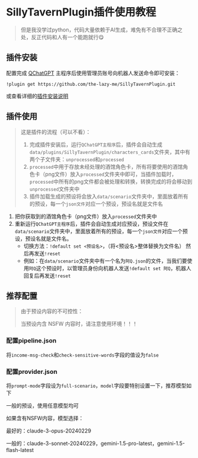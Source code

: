 # SillyTavernPlugin插件使用教程

> 但是我没学过python，代码大量依赖于AI生成，难免有不合理不正确之处，反正代码和人有一个能跑就行😋

## 插件安装

配置完成 [QChatGPT](https://github.com/RockChinQ/QChatGPT) 主程序后使用管理员账号向机器人发送命令即可安装：

```
!plugin get https://github.com/the-lazy-me/SillyTavernPlugin.git
```
或查看详细的[插件安装说明](https://github.com/RockChinQ/QChatGPT/wiki/5-%E6%8F%92%E4%BB%B6%E4%BD%BF%E7%94%A8)

## 插件使用

> 这是插件的流程（可以不看）：
>
> 1. 完成插件安装后，运行`QChatGPT主程序`后，插件会自动生成`data/plugins/SillyTavernPlugin/characters_cards`文件夹，其中有两个子文件夹：`unprocessed`和`processed`
> 2. `processed`中用于存放未经处理的酒馆角色卡，所有将要使用的酒馆角色卡（png文件）放入`processed`文件夹中即可，当插件加载时，`processed`中所有的png文件都会被处理和转换，转换完成的将会移动到`unprocessed`文件夹中
> 3. 插件加载生成的预设将会放入`data/scenario`文件夹中，里面放着所有的预设，每一个`json文件`对应一个预设，预设名就是文件名

1. 把你获取到的酒馆角色卡（png文件）放入`processed`文件夹中
2. 重新运行`QChatGPT主程序`后，插件会自动生成对应预设，预设文件在`data/scenario`文件夹中，里面放着所有的预设，每一个`json文件`对应一个预设，预设名就是文件名。
   - 切换方法：`!default set <预设名>`，（将<预设名>整体替换为文件名） 然后再发送`!reset`
   - 例如：在`data/scenario`文件夹中有一个名为`阿Q.json`的文件，当我们要使用`阿Q`这个预设时，以管理员身份向机器人发送`!default set 阿Q`，机器人回复后再发送`!reset`

## 推荐配置

> 由于预设内容的不可控性：
>
> 当预设内含 NSFW 内容时，请注意使用环境！！！

### 配置pipeline.json

将`income-msg-check`和`check-sensitive-words`字段的值设为`false`

### 配置provider.json

将`prompt-mode`字段设为`full-scenario`，`model`字段要特别设置一下，推荐模型如下

一般的预设，使用任意模型均可

如果含有NSFW内容，模型选择：

最好的：claude-3-opus-20240229

一般的：claude-3-sonnet-20240229，gemini-1.5-pro-latest，gemini-1.5-flash-latest
